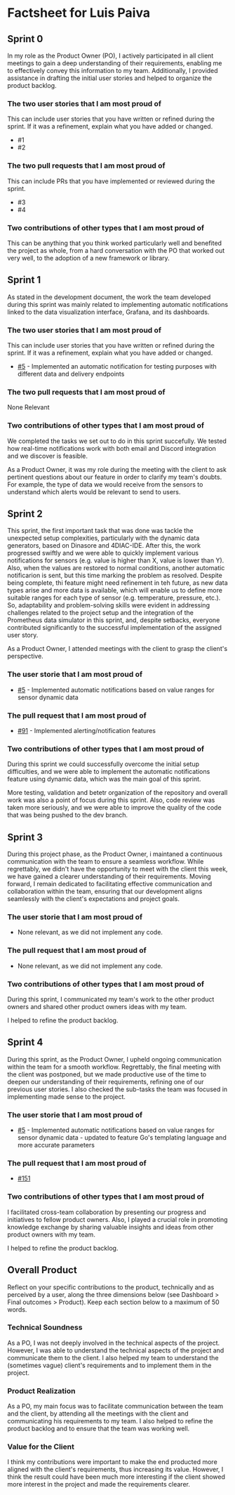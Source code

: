 # Factsheet for Luis Paiva

## Sprint 0

In my role as the Product Owner (PO), I actively participated in all client meetings to gain a deep understanding of their requirements, enabling me to effectively convey this information to my team. Additionally, I provided assistance in drafting the initial user stories and helped to organize the product backlog.


### The two user stories that I am most proud of

This can include user stories that you have written or refined during the sprint. If it was a refinement, explain what you have added or changed.

 * #1
 * #2


### The two pull requests that I am most proud of

This can include PRs that you have implemented or reviewed during the sprint.

 * #3
 * #4


### Two contributions of other types that I am most proud of

This can be anything that you think worked particularly well and benefited the project as whole, from a hard conversation with the PO that worked out very well, to the adoption of a new framework or library. 



## Sprint 1

As stated in the development document, the work the team developed during this sprint was mainly related to implementing automatic notifications linked to the data visualization interface, Grafana, and its dashboards.

### The two user stories that I am most proud of

This can include user stories that you have written or refined during the sprint. If it was a refinement, explain what you have added or changed.

 * [#5](https://github.com/FEUP-MEIC-DS-2023-1MEIC06/DS-Project/issues/5) - Implemented an automatic notification for testing purposes with different data and delivery endpoints

### The two pull requests that I am most proud of

None Relevant

### Two contributions of other types that I am most proud of

We completed the tasks we set out to do in this sprint succefully. We tested how real-time notifications work with both email and Discord integration and we discover is feasible.

As a Product Owner, it was my role during the meeting with the client to ask pertinent questions about our feature in order to clarify my team's doubts. For example, the type of data we would receive from the sensors to understand which alerts would be relevant to send to users. 

## Sprint 2

This sprint, the first important task that was done was tackle the unexpected setup complexities, particularly with the dynamic data generators, based on Dinasore and 4DIAC-IDE. After this, the work progressed swiftly and we were able to quickly implement various notifications for sensors (e.g. value is higher than X, value is lower than Y). Also, when the values are restored to normal conditions, another automatic notificarion is sent, but this time marking the problem as resolved. Despite being complete, thi feature might need refinement in teh future, as new data types arise and more data is available, which will enable us to define more suitable ranges for each type of sensor (e.g. temperature, pressure, etc.). So, adaptability and problem-solving skills were evident in addressing challenges related to the project setup and the integration of the Prometheus data simulator in this sprint, and, despite setbacks, everyone contributed significantly to the successful implementation of the assigned user story.

As a Product Owner, I attended meetings with the client to grasp the client's perspective.
### The user storie that I am most proud of

 * [#5](https://github.com/FEUP-MEIC-DS-2023-1MEIC06/DS-Project/issues/5) - Implemented automatic notifications based on value ranges for sensor dynamic data

 ### The pull request that I am most proud of

* [#91](https://github.com/FEUP-MEIC-DS-2023-1MEIC06/DS-Project/pull/91)  - Implemented alerting/notification features

 ### Two contributions of other types that I am most proud of

During this sprint we could successfully overcome the initial setup difficulties, and we were able to implement the automatic notifications feature using dynamic data, which was the main goal of this sprint.

More testing, validation and betetr organization of the repository and overall work was also a point of focus during this sprint. Also, code review was taken more seriously, and we were able to improve the quality of the code that was being pushed to the dev branch.


## Sprint 3
During this project phase, as the Product Owner, i maintaned a continuous communication with the team to ensure a seamless workflow. While regrettably, we didn't have the opportunity to meet with the client this week, we have gained a clearer understanding of their requirements. Moving forward, I remain dedicated to facilitating effective communication and collaboration within the team, ensuring that our development aligns seamlessly with the client's expectations and project goals.

### The user storie that I am most proud of

* None relevant, as we did not implement any code.

 ### The pull request that I am most proud of

* None relevant, as we did not implement any code.

 ### Two contributions of other types that I am most proud of

During this sprint, I communicated my team's work to the other product owners and shared other product owners ideas with my team.

I helped to refine the product backlog.

## Sprint 4

During this sprint, as the Product Owner, I upheld ongoing communication within the team for a smooth workflow. Regrettably, the final meeting with the client was postponed, but we made productive use of the time to deepen our understanding of their requirements, refining one of our previous user stories. I also checked the sub-tasks the team was focused in implementing made sense to the project.

### The user storie that I am most proud of

* [#5](https://github.com/FEUP-MEIC-DS-2023-1MEIC06/DS-Project/issues/5) - Implemented automatic notifications based on value ranges for sensor dynamic data - updated to feature Go's templating language and more accurate parameters

 ### The pull request that I am most proud of

 * [#151](https://github.com/FEUP-MEIC-DS-2023-1MEIC06/DS-Project/pull/151)

 ### Two contributions of other types that I am most proud of

I facilitated cross-team collaboration by presenting our progress and initiatives to fellow product owners. Also, I played a crucial role in promoting knowledge exchange by sharing valuable insights and ideas from other product owners with my team.

I helped to refine the product backlog.

## Overall Product

Reflect on your specific contributions to the product, technically and as perceived by a user, along the three dimensions below (see Dashboard > Final outcomes > Product). Keep each section below to a maximum of 50 words.


### Technical Soundness

As a PO, I was not deeply involved in the technical aspects of the project. However, I was able to understand the technical aspects of the project and communicate them to the client. I also helped my team to understand the (sometimes vague) client's requirements and to implement them in the project.


### Product Realization

As a PO, my main focus was to facilitate communication between the team and the client, by attending all the meetings with the client and communicating his requirements to my team. I also helped to refine the product backlog and to ensure that the team was working well.

### Value for the Client

I think my contributions were important to make the end producted more aligned with the client's requirements, thus increasing its value. However, I think the result could have been much more interesting if the client showed more interest in the project and made the requirements clearer.
